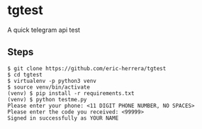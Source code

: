 # tgtest
A quick telegram api test

## Steps
    $ git clone https://github.com/eric-herrera/tgtest
    $ cd tgtest
    $ virtualenv -p python3 venv
    $ source venv/bin/activate
    (venv) $ pip install -r requirements.txt
    (venv) $ python testme.py
    Please enter your phone: <11 DIGIT PHONE NUMBER, NO SPACES>
    Please enter the code you received: <99999>
    Signed in successfully as YOUR NAME
